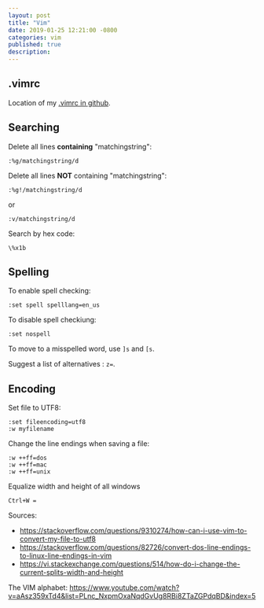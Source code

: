 ```yaml
---
layout: post
title: "Vim"
date: 2019-01-25 12:21:00 -0800
categories: vim
published: true
description:
---
```


## .vimrc
Location of my [.vimrc in github](https://github.com/alanboy/stuff/tree/master/vim).

## Searching
Delete all lines **containing** "matchingstring":

    :%g/matchingstring/d

Delete all lines **NOT** containing "matchingstring":

    :%g!/matchingstring/d

or

    :v/matchingstring/d

Search by hex code:

    \%x1b

## Spelling

To enable spell checking: 

    :set spell spelllang=en_us

To disable spell checkiung: 

    :set nospell

To move to a misspelled word, use `]s` and `[s`.

Suggest a list of alternatives : `z=`.

## Encoding

Set file to UTF8:

    :set fileencoding=utf8
    :w myfilename

Change the line endings when saving a file:

    :w ++ff=dos
    :w ++ff=mac
    :w ++ff=unix

Equalize width and height of all windows

    Ctrl+W =


Sources:
* https://stackoverflow.com/questions/9310274/how-can-i-use-vim-to-convert-my-file-to-utf8
* https://stackoverflow.com/questions/82726/convert-dos-line-endings-to-linux-line-endings-in-vim
* https://vi.stackexchange.com/questions/514/how-do-i-change-the-current-splits-width-and-height


The VIM alphabet:
https://www.youtube.com/watch?v=aAsz359xTd4&list=PLnc_NxpmOxaNqdGvUg8RBi8ZTaZGPdqBD&index=5